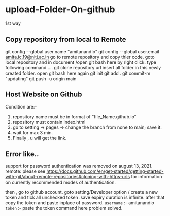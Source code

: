 # upload-Folder-On-github

1st way
## Copy repository from local to Remote
git config --global user.name "amitanandIo"
git config --global user.email amita.ic.19@nitj.ac.in
go to remote repository and copy thier code.
goto local repository and in document /open git bash here by right click.
type following command.....
git clone repository url
insert all folder in this newly created folder.
open git bash here again
git init
git add .
git commit-m "updating"
git push -u origin main


## Host Website on Github
  Condition are:-
1. repository name must be in format of "file_Name.github.io"
2. repository must contain index.html 
3. go to setting -> pages -> change the branch from none to main;
   save it.
4. wait for max 3 min. 
5. Finally , u will get the link.

## Error like..
support for password authentication was removed on august 13, 2021. remote: please see https://docs.github.com/en/get-started/getting-started-with-git/about-remote-repositories#cloning-with-https-urls for information on currently recommended modes of authentication.

then , go to github account.
goto setting/Developer option / create a new token and tick all unchecked token .save expiry duration is infinite.
after that copy the token and paste inplace of password.
`username` :- amitanandio
`token` :- paste the token command here
problem solved.
